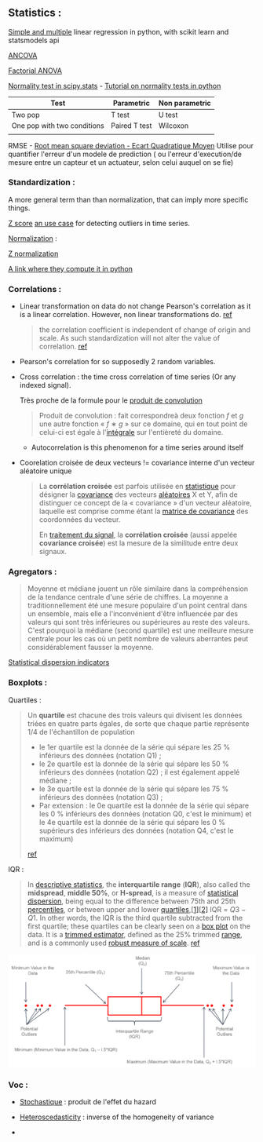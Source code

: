 ## Statistics :

[Simple and multiple](https://towardsdatascience.com/the-complete-guide-to-linear-regression-in-python-3d3f8f06bf8) linear regression in python, with scikit learn and statsmodels api

[ANCOVA](https://stackoverrun.com/fr/q/637878)

[Factorial ANOVA](https://www.pythonfordatascience.org/factorial-anova-python/#test_with_python)

[Normality test in scipy.stats](https://docs.scipy.org/doc/scipy/reference/generated/scipy.stats.normaltest.html) - [Tutorial on normality tests in python](https://machinelearningmastery.com/a-gentle-introduction-to-normality-tests-in-python/)

| Test                        | Parametric    | Non parametric |
| --------------------------- | ------------- | -------------- |
| Two pop                     | T test        | U test         |
| One pop with two conditions | Paired T test | Wilcoxon       |
|                             |               |                |

RMSE - [Root mean square deviation - Ecart Quadratique Moyen](https://www.aspexit.com/comment-valider-un-modele-de-prediction/) Utilise pour quantifier l'erreur d'un modele de prediction ( ou l'erreur d'execution/de mesure entre un capteur et un actuateur, selon celui auquel on se fie)



### Standardization :

A more general term than than normalization, that can imply more specific things.

[Z score](https://www.topdowncharts.com/post/2018/05/28/how-do-you-create-a-z-score) [an use case](https://medium.com/@9soura/now-comes-the-painful-part-you-will-have-to-replicate-this-for-all-the-territories-separately-1b73f28d47b4) for detecting outliers in time series.

<u>Normalization</u> : 

[Z normalization](https://jmotif.github.io/sax-vsm_site/morea/algorithm/znorm.html) 

[A link where they compute it in python](https://xcdskd.readthedocs.io/en/latest/cross_correlation/cross_correlation_coefficient.html)



### Correlations  :

- Linear transformation on data do not change Pearson's correlation as it is a linear correlation. However, non linear transformations do. [ref](https://stats.stackexchange.com/questions/403413/does-data-normalization-and-transformation-change-the-pearsons-correlation)

	> the correlation coefficient is independent  of change of origin and scale. As such standardization will not alter  the value of correlation. [ref](https://www.researchgate.net/post/Do_we_need_to_standardize_variables_with_different_scales_before_doing_correlation_analysis)

- Pearson's correlation for so supposedly 2 random variables.

- Cross correlation : the time cross correlation of time series (Or any indexed signal).
	
	Très proche de la formule pour le [produit de convolution](https://fr.wikipedia.org/wiki/Produit_de_convolution) 
	
	> Produit de convolution :  fait correspondreà deux fonction *f* et *g* une autre fonction « *f* ∗ *g* » sur ce domaine, qui en tout point de celui-ci est égale à l'[intégrale](https://fr.wikipedia.org/wiki/Intégration_(mathématiques)) sur l'entièreté du domaine.
	
	- Autocorrelation is this phenomenon for a time series around itself
	
- Coorelation croisée de deux vecteurs  != covariance interne d'un vecteur aléatoire unique

	> La **corrélation croisée** est parfois utilisée en [statistique](https://fr.wikipedia.org/wiki/Statistique) pour désigner la [covariance](https://fr.wikipedia.org/wiki/Covariance) des vecteurs [aléatoires](https://fr.wikipedia.org/wiki/Variable_aléatoire) X et Y, afin de distinguer ce concept de la « covariance » d'un vecteur aléatoire, laquelle est comprise comme étant la [matrice de covariance](https://fr.wikipedia.org/wiki/Matrice_de_covariance) des coordonnées du vecteur.
	>
	> En [traitement du signal](https://fr.wikipedia.org/wiki/Traitement_du_signal), la **corrélation croisée** (aussi appelée **covariance croisée**) est la mesure de la similitude entre deux signaux.

### Agregators :

> Moyenne et médiane jouent un rôle similaire dans la compréhension de la  tendance centrale d'une série de chiffres. La moyenne a  traditionnellement été une mesure populaire d'un point central dans un  ensemble, mais elle a l'inconvénient d'être influencée par des valeurs  qui sont très inférieures ou supérieures au reste des valeurs. C'est  pourquoi la médiane (second quartile) est une meilleure mesure centrale pour les cas où un petit nombre de valeurs aberrantes peut considérablement fausser la  moyenne.



[Statistical dispersion indicators](https://fr.wikipedia.org/wiki/Indicateur_de_dispersion) 

### Boxplots :

Quartiles :

> Un **quartile** est chacune des trois valeurs qui divisent les données  triées en quatre parts égales, de sorte que chaque partie représente 1/4 de l'échantillon de population
>
> - le 1er quartile est la donnée de la série qui sépare les 25 % inférieurs des données (notation Q1) ;
> - le 2e quartile est la donnée de la série qui sépare les 50 % inférieurs des données (notation Q2) ; il est également appelé médiane ;
> - le 3e quartile est la donnée de la série qui sépare les 75 % inférieurs des données (notation Q3) ;
> - Par extension : le 0e quartile est la donnée de la série qui sépare les 0 % inférieurs des données (notation Q0, c'est le minimum) et le 4e quartile est la donnée de la série qui sépare les 0 % supérieurs des inférieurs des données (notation Q4, c'est le maximum)
>
>  [ref](https://fr.wikipedia.org/wiki/Quartile)

IQR : 

> In [descriptive statistics](https://en.wikipedia.org/wiki/Descriptive_statistics), the **interquartile range** (**IQR**), also called the **midspread**, **middle 50%**, or **H‑spread**, is a measure of [statistical dispersion](https://en.wikipedia.org/wiki/Statistical_dispersion), being equal to the difference between 75th and 25th [percentiles](https://en.wikipedia.org/wiki/Percentiles), or between upper and lower [quartiles](https://en.wikipedia.org/wiki/Quartile),[[1\]](https://en.wikipedia.org/wiki/Interquartile_range#cite_note-Upton-1)[[2\]](https://en.wikipedia.org/wiki/Interquartile_range#cite_note-ZK-2) IQR = *Q*3 − *Q*1. In other words, the IQR is the third quartile subtracted from the first quartile; these quartiles can be clearly seen on a [box plot](https://en.wikipedia.org/wiki/Box_plot) on the data. It is a [trimmed estimator](https://en.wikipedia.org/wiki/Trimmed_estimator), defined as the 25% trimmed [range](https://en.wikipedia.org/wiki/Range_(statistics)), and is a commonly used [robust measure of scale](https://en.wikipedia.org/wiki/Robust_measures_of_scale). [ref](https://en.wikipedia.org/wiki/Interquartile_range)

<img src="Statistics.assets/boxplot_explanation.png" style="zoom: 50%;" />



### Voc : 

- [Stochastique](https://en.wikipedia.org/wiki/Stochastic) : produit de l'effet du hazard
- [Heteroscedasticity](https://en.wikipedia.org/wiki/Heteroscedasticity) : inverse of the homogeneity of variance

- 
